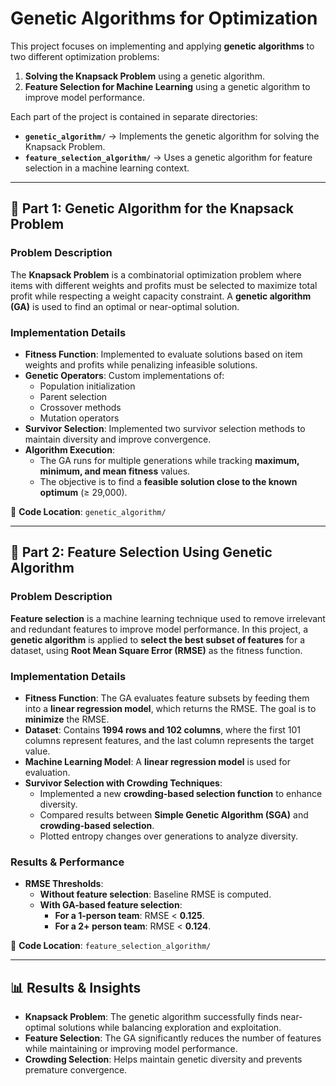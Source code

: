 # Genetic Algorithms for Optimization

This project focuses on implementing and applying **genetic algorithms** to two different optimization problems:  
1. **Solving the Knapsack Problem** using a genetic algorithm.  
2. **Feature Selection for Machine Learning** using a genetic algorithm to improve model performance.  

Each part of the project is contained in separate directories:  
- **`genetic_algorithm/`** → Implements the genetic algorithm for solving the Knapsack Problem.  
- **`feature_selection_algorithm/`** → Uses a genetic algorithm for feature selection in a machine learning context.  

---

## 📌 Part 1: Genetic Algorithm for the Knapsack Problem

### Problem Description
The **Knapsack Problem** is a combinatorial optimization problem where items with different weights and profits must be selected to maximize total profit while respecting a weight capacity constraint. A **genetic algorithm (GA)** is used to find an optimal or near-optimal solution.

### Implementation Details
- **Fitness Function**: Implemented to evaluate solutions based on item weights and profits while penalizing infeasible solutions.
- **Genetic Operators**: Custom implementations of:
  - Population initialization
  - Parent selection
  - Crossover methods
  - Mutation operators
- **Survivor Selection**: Implemented two survivor selection methods to maintain diversity and improve convergence.
- **Algorithm Execution**:
  - The GA runs for multiple generations while tracking **maximum, minimum, and mean fitness** values.
  - The objective is to find a **feasible solution close to the known optimum** (≥ 29,000).

📂 **Code Location**: `genetic_algorithm/`

---

## 📌 Part 2: Feature Selection Using Genetic Algorithm

### Problem Description
**Feature selection** is a machine learning technique used to remove irrelevant and redundant features to improve model performance. In this project, a **genetic algorithm** is applied to **select the best subset of features** for a dataset, using **Root Mean Square Error (RMSE)** as the fitness function.

### Implementation Details
- **Fitness Function**: The GA evaluates feature subsets by feeding them into a **linear regression model**, which returns the RMSE. The goal is to **minimize** the RMSE.
- **Dataset**: Contains **1994 rows and 102 columns**, where the first 101 columns represent features, and the last column represents the target value.
- **Machine Learning Model**: A **linear regression model** is used for evaluation.
- **Survivor Selection with Crowding Techniques**:
  - Implemented a new **crowding-based selection function** to enhance diversity.
  - Compared results between **Simple Genetic Algorithm (SGA)** and **crowding-based selection**.
  - Plotted entropy changes over generations to analyze diversity.

### Results & Performance
- **RMSE Thresholds**:
  - **Without feature selection**: Baseline RMSE is computed.
  - **With GA-based feature selection**:
    - **For a 1-person team**: RMSE < **0.125**.
    - **For a 2+ person team**: RMSE < **0.124**.

📂 **Code Location**: `feature_selection_algorithm/`

---

## 📊 Results & Insights
- **Knapsack Problem**: The genetic algorithm successfully finds near-optimal solutions while balancing exploration and exploitation.
- **Feature Selection**: The GA significantly reduces the number of features while maintaining or improving model performance.
- **Crowding Selection**: Helps maintain genetic diversity and prevents premature convergence.